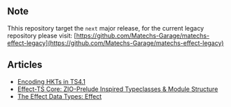 ## Note

Thhis repository target the `next` major release, for the current legacy repository please visit: [https://github.com/Matechs-Garage/matechs-effect-legacy](https://github.com/Matechs-Garage/matechs-effect-legacy)

## Articles

- [Encoding HKTs in TS4.1](https://dev.to/matechs/encoding-hkts-in-ts4-1-1fn2)
- [Effect-TS Core: ZIO-Prelude Inspired Typeclasses & Module Structure](https://dev.to/matechs/effect-ts-core-zio-prelude-inspired-typeclasses-module-structure-50g6)
- [The Effect Data Types: Effect](https://dev.to/matechs/the-effect-data-types-effect-1e3f)
